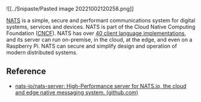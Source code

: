 ![[../Snipaste/Pasted image 20221002120258.png]]

[NATS](https://nats.io/) is a simple, secure and performant communications system for digital systems, services and devices. NATS is part of the Cloud Native Computing Foundation ([CNCF](https://cncf.io/)). NATS has over [40 client language implementations](https://nats.io/download/), and its server can run on-premise, in the cloud, at the edge, and even on a Raspberry Pi. NATS can secure and simplify design and operation of modern distributed systems.

## Reference

- [nats-io/nats-server: High-Performance server for NATS.io, the cloud and edge native messaging system. (github.com)](https://github.com/nats-io/nats-server)

